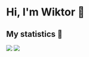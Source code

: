 # Hi, I'm Wiktor 👋

## My statistics :dart:

<img  src="https://github-readme-stats.vercel.app/api/top-langs/?username=wiktord2000&langs_count=8&layout=compact">
<img  src="https://github-readme-streak-stats.herokuapp.com/?user=wiktord2000">
         
<!--
**wiktord2000/wiktord2000** is a ✨ _special_ ✨ repository because its `README.md` (this file) appears on your GitHub profile.

Here are some ideas to get you started:

- 🔭 I’m currently working on ...
- 🌱 I’m currently learning ...
- 👯 I’m looking to collaborate on ...
- 🤔 I’m looking for help with ...
- 💬 Ask me about ...
- 📫 How to reach me: ...
- 😄 Pronouns: ...
- ⚡ Fun fact: ...
-->
